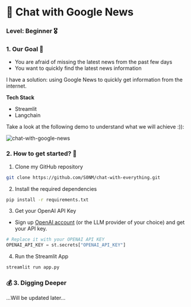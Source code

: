 
# 📰 Chat with Google News

### **Level**: Beginner 🎖️ 

### 1. Our Goal 🎯

* You are afraid of missing the latest news from the past few days
* You want to quickly find the latest news information

I have a solution: using Google News to quickly get information from the internet.


**Tech Stack**

- Streamlit
- Langchain 

Take a look at the following demo to understand what we will achieve :)):

![chat-with-google-news](https://github.com/S0NM/chat-with-everything/blob/26afd07d1f5029f2ed504610d779fef3a896de11/gif/chat-with-google-news.gif)

### 2. How to get started?  🐌

1. Clone my GitHub repository

```bash
git clone https://github.com/S0NM/chat-with-everything.git
```
2. Install the required dependencies

```bash
pip install -r requirements.txt
```
3. Get your OpenAI API Key

- Sign up [OpenAI account](https://platform.openai.com/) (or the LLM provider of your choice) and get your API key.
```python
# Replace it with your OPENAI API KEY
OPENAI_API_KEY = st.secrets["OPENAI_API_KEY"]
```
4. Run the Streamlit App
```bash
streamlit run app.py
```


### 💰 3. Digging Deeper

...Will be updated later...

